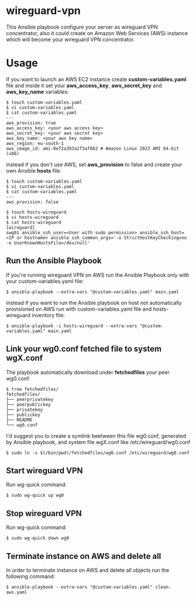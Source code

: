 # wireguard-vpn
This Ansible playbook configure your server as wireguard VPN concentrator, also it could create on Amazon Web Services (AWS) instance which will become your wireguard VPN concentrator.

# Usage
If you want to launch an AWS EC2 instance create **custom-variables.yaml** file and inside it set your **aws_access_key**, **aws_secret_key** and **aws_key_name** variables:

```shell
$ touch custom-variables.yaml
$ vi custom-variables.yaml
$ cat custom-variables.yaml
---
aws_provision: true
aws_access_key: <your aws access key>
aws_secret_key: <your aws secret key>
aws_key_name: <your aws key name>
aws_region: eu-south-1
aws_image_id: ami-0ef2a393a2f3af862 # Amazon Linux 2023 AMI 64-bit (x86)
```

instead if you don't use AWS, set **aws_provision** to false and create your own Ansible **hosts** file:
```shell
$ touch custom-variables.yaml
$ vi custom-variables.yaml
$ cat custom-variables.yaml
---
aws_provision: false

$ touch hosts-wireguard
$ vi hosts-wireguard
$ cat hosts-wireguard
[wireguard]
swg01 ansible_ssh_user=<User with sudo permission> ansible_ssh_host=<IP or hostname> ansible_ssh_common_args='-o StrictHostKeyChecking=no -o UserKnownHostsFile=/dev/null'
```
## Run the Ansible Playbook
If you're running wireguard VPN on AWS run the Ansible Playbook only with your custom-variables.yaml file:

```shell
$ ansible-playbook --extra-vars "@custom-variables.yaml" main.yaml
```

instead if you want to run the Ansible playbook on host not automatically provisioned on AWS run with custom-variables.yaml file and hosts-wireguard inventory file:
```shell
$ ansible-playbook -i hosts-wireguard --extra-vars "@custom-variables.yaml" main.yaml
```

## Link your wg0.conf fetched file to system wgX.conf
The playbook automatically download under **fetchedfiles** your peer wg0.conf:
```shell
$ tree fetchedfiles/
fetchedfiles/
├── peerprivatekey
├── peerpublickey
├── privatekey
├── publickey
├── README
└── wg0.conf
```

I'd suggest you to create a symlink beetween this file wg0.conf, generated by Ansible playbook, and system file wgX.conf like /etc/wireguard/wg0.conf

```shell
$ sudo ln -s $(/bin/pwd)/fetchedfiles/wg0.conf /etc/wireguard/wg0.conf
```

## Start wireguard VPN
Run wg-quick command:
```shell
$ sudo wg-quick up wg0
```

## Stop wireguard VPN
Run wg-quick command:
```shell
$ sudo wg-quick down wg0
```

## Terminate instance on AWS and delete all
In order to terminate instance on AWS and delete all objects run the following command:
```shell
$ ansible-playbook --extra-vars "@custom-variables.yaml" clean-aws.yaml
```
